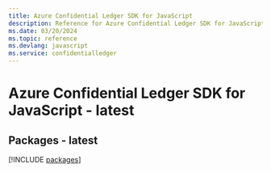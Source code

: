 ```yaml
---
title: Azure Confidential Ledger SDK for JavaScript
description: Reference for Azure Confidential Ledger SDK for JavaScript
ms.date: 03/20/2024
ms.topic: reference
ms.devlang: javascript
ms.service: confidentialledger
---
```

# Azure Confidential Ledger SDK for JavaScript - latest
## Packages - latest
[!INCLUDE [packages](confidential-ledger-index.md)]